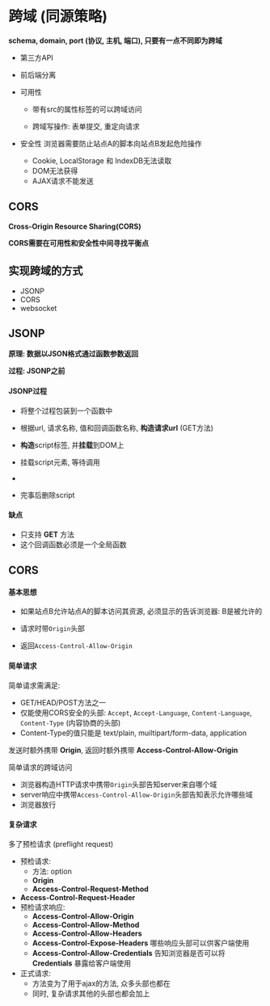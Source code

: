 # 跨域 (同源策略)

**schema, domain, port (协议, 主机, 端口), 只要有一点不同即为跨域** 

- 第三方API
- 前后端分离





- 可用性

  - 带有src的属性标签的可以跨域访问

  - 跨域写操作: 表单提交, 重定向请求

- 安全性 浏览器需要防止站点A的脚本向站点B发起危险操作
  - Cookie, LocalStorage 和 IndexDB无法读取
  - DOM无法获得
  - AJAX请求不能发送



## CORS 

**Cross-Origin Resource Sharing(CORS)**

**CORS需要在可用性和安全性中间寻找平衡点**





## 实现跨域的方式

- JSONP
- CORS
- websocket





## JSONP

**原理: 数据以JSON格式通过函数参数返回**

**过程: JSONP之前**



#### JSONP过程

- 将整个过程包装到一个函数中

-  根据url, 请求名称, 值和回调函数名称, **构造请求url** (GET方法)
- **构造**script标签, 并**挂载**到DOM上
- 挂载script元素, 等待调用
- 
- 完事后删除script





#### 缺点

- 只支持 **GET** 方法
- 这个回调函数必须是一个全局函数





## CORS

#### 基本思想

- 如果站点B允许站点A的脚本访问其资源, 必须显示的告诉浏览器: B是被允许的

- 请求时带`Origin`头部
- 返回`Access-Control-Allow-Origin`



#### 简单请求

简单请求需满足: 

- GET/HEAD/POST方法之一
- 仅能使用CORS安全的头部: `Accept`, `Accept-Language`, `Content-Language`, `Content-Type` (内容协商的头部)
- Content-Type的值只能是 text/plain, muiltipart/form-data, application

发送时额外携带 **Origin**, 返回时额外携带 **Access-Control-Allow-Origin**





简单请求的跨域访问

- 浏览器构造HTTP请求中携带`Origin`头部告知server来自哪个域
- server响应中携带`Access-Control-Allow-Origin`头部告知表示允许哪些域
- 浏览器放行

 

#### 复杂请求

多了预检请求 (preflight request)

- 预检请求: 
  - 方法: option
  - **Origin**
  - **Access-Control-Request-Method**
- **Access-Control-Request-Header**
- 预检请求响应:
  - **Access-Control-Allow-Origin**
  - **Access-Control-Allow-Method**
  - **Access-Control-Allow-Headers**
  - **Access-Control-Expose-Headers**    哪些响应头部可以供客户端使用
  - **Access-Control-Allow-Credentials** 告知浏览器是否可以将 **Credentials** 暴露给客户端使用 
- 正式请求:
  - 方法变为了用于ajax的方法, 众多头部也都在
  - 同时, 复杂请求其他的头部也都会加上

